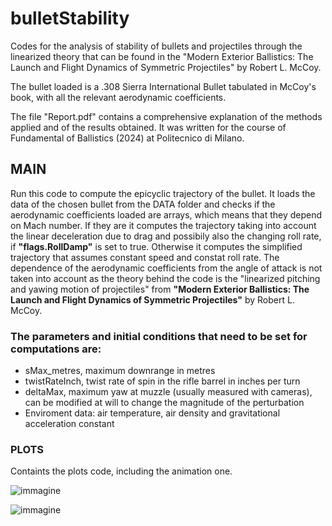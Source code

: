 # bulletStability
Codes for the analysis of stability of bullets and projectiles through the linearized theory that can be found in the "Modern Exterior Ballistics: The Launch and Flight Dynamics of Symmetric Projectiles" by Robert L. McCoy.

The bullet loaded is a .308 Sierra International Bullet tabulated in McCoy's book, with all the relevant aerodynamic coefficients.

The file "Report.pdf" contains a comprehensive explanation of the methods applied and of the results obtained. It was written for the course of Fundamental of Ballistics (2024) at Politecnico di Milano.
## MAIN
Run this code to compute the epicyclic trajectory of the bullet. It loads the data of the chosen bullet from the DATA folder and checks if the aerodynamic coefficients loaded are arrays, which means that they depend on Mach number. If they are it computes the trajectory taking into account the linear deceleration due to drag and possibily also the changing roll rate, if **"flags.RollDamp"** is set to true. Otherwise it computes the simplified trajectory that assumes constant speed and constat roll rate. The dependence of the aerodynamic coefficients from the angle of attack is not taken into account as the theory behind the code is the "linearized pitching and yawing motion of projectiles" from **"Modern Exterior Ballistics: The Launch and Flight Dynamics of Symmetric Projectiles"** by Robert L. McCoy.

### The parameters and initial conditions that need to be set for computations are:
* sMax_metres, maximum downrange in metres
* twistRateInch, twist rate of spin in the rifle barrel in inches per turn
* deltaMax, maximum yaw at muzzle (usually measured with cameras), can be modified at will to change the magnitude of the perturbation
* Enviroment data: air temperature, air density and gravitational acceleration constant
### PLOTS
Containts the plots code, including the animation one.


![immagine](https://github.com/LontaniN/bulletStability/assets/93401408/c2c905f9-65ce-48ab-bcf3-e813e102bb97)

![immagine](https://github.com/LontaniN/bulletStability/assets/93401408/644f9364-7cf3-4709-a968-465529a1206d)


